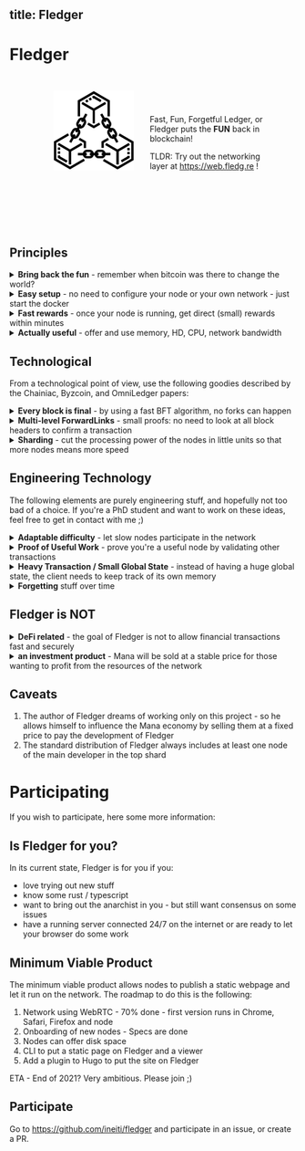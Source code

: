 title: Fledger
---

# Fledger

<div style="margin: auto; width: 80%;">
<img src="blockchain.svg" style="width: 10em; float:left; margin: 2em;"/>

<div style="padding: 70px 0;">
Fast, Fun, Forgetful Ledger, or Fledger puts the <strong>FUN</strong> back in blockchain!

TLDR: Try out the networking layer at https://web.fledg.re !
</div>
</div>

<br clear="left">

## Principles

<details>
<summary><strong>Bring back the fun</strong> - remember when bitcoin was there to change the world?</summary>

<div>
I remember the first announcement of bitcoin on slashdot - and will be forever sad I didn't install it on my computer ;) But the basic idea of politically decentralizing decisions is great and brings back the fun of the internet.

Do you remember building your first webpage? Sending your first email? Installing your first webserver?

Well, this project is for you: build something without having to install a lot of infrastructure.
Learn how blockchains work, and what you can do with them.
</div>
</details>

<details>
<summary><strong>Easy setup</strong> - no need to configure your node or your own network - just start the docker</summary>

<div>
For most of the blockchains out there it is very complicated to run a node and to actually use it. Ethereum needs you to wait a couple of days for a full node to be ready. Bitcoin will never allow you to mine a block (within reasonable assumptions of probability, anyway). Avalanche needs you to set up your own blockchain and pay 2500US$ to stake enough tokens.

Fledger only asks you one of two things thing:

* connect to https://web.fledg.re and start mining
* Run the following on your server:
```bash
wget https://github.com/ineiti/fledger/raw/main/docker-compose.yaml
docker-compose up -d
```

Either will connect to the library chain, get the latest block within seconds, then participate in finding mining transactions to earn Mana.
It will also offer some of your docker power as a service to other participants. Of course, if they use your node, you get more Mana.
No port-opening needed, no TLS setup, no downloading a lot of data - just start it.
</div>
</details>

<details>
<summary><strong>Fast rewards</strong> - once your node is running, get direct (small) rewards within minutes</summary>

<div>
Ever wanted to use Ethereum? You either need to buy ether, which is very expensive, or use the test-net, which is only half fun. For bitcoin it's even worse.

The goal of Fledger is to make participation easy. If you run your own node, you are guaranteed that within
3 minutes you will get your first Mana to spend on transactions.
</div>
</details>

<details>
<summary><strong>Actually useful</strong> - offer and use memory, HD, CPU, network bandwidth</summary>

<div>
Ever tried to do a project on Ethereum? It's too expensive to do anything useful. Except for crypto kitties, of course.

Other blockchain projects, like filecoin, set up a huge environment to serve files. But there are other assets, too. The goal of Fledger is to allow each node to easily share

* CPU/GPU power - what Ethereum is already doing
* Memory (RAM and harddisk/SSD) - like filecoin
* Bandwidth - used for example when hosting webpages
* Trust - using DARCs

And to earn Mana in doing so, which can be used in turn to buy necessary resources.
</div>
</details>

## Technological

From a technological point of view, use the following goodies described by the Chainiac, Byzcoin, and OmniLedger papers:

<details>
<summary><strong>Every block is final</strong> - by using a fast BFT algorithm, no forks can happen</summary>

<div>
The [ByzCoin paper](https://actu.epfl.ch/news/byzcoin-an-innovative-solution/) proposed a new method to improve the speed of 
transactions in Bitcoin: instead of having all the nodes compete to be the leader, once a leader is chosen, it takes the n 
latest leaders to create micro blocks that are signed by all leaders. This means that during the micro block creation no forks 
can happen, and all micro blocks are final.

If the acceptance of a new leader is also included in this signature round, then there is no need to wait for a certain number 
of blocks before considering its transactions to be final.

The big downside of this method is the need to know the set of nodes that should sign, and how to securely sign the new blocks 
in a byzantine fault tolerant way. PBFT signing is very expensive, this is why [ByzCoinX](https://eprint.iacr.org/2017/406.pdf) 
has been proposed in OmniLedger as a fast and secure way to sign new blocks.
</div>
</details>

<details>
<summary><strong>Multi-level ForwardLinks</strong> - small proofs: no need to look at all block headers to confirm a transaction</summary>

<div>
If a block with index _n_ is created in current blockchains, it includes a hash of the header of block _n-1_.
This is the basis of the blockchain.
The problem with this solution is that to have a proof of the correctness of a block, you need all block headers, recalculate 
all the hashes, and verify all the links:

* downloading all headers takes time
* calculating the hash of all the headers takes time

Chainiac introduced forward-links that go from _block n-1_ to _block n_, but also every multiple of _k^i_th block to the
block _n+k^i_. With k = 2, the links would be:

* block-# -> forward-links
* 0 → 1, 2, 4, 8, 16
* 1 → 2
* 2 → 3, 4
* 3 → 4
* 4 → 5, 6, 8

If the latest block is #17, instead of having to download and verify 17 hashes, it is enough to have the hash of block 0, the 
forward-link #0 → #16, and the forward-link #16 → #17.
This is implemented in the current version of [ByzCoin](https://github.com/dedis/cothority/tree/master/byzcoin)
by the DEDIS-lab and allows to reduce the proof of the latest block in a chain with 100'000 blocks to a mere 24 forward-links.
</div>
</details>

<details>
<summary><strong>Sharding</strong> - cut the processing power of the nodes in little units so that more nodes means more speed</summary>

<div>
One of the best known technique to scale-out a blockchain systems is to create shards.
This means to take the whole set of available nodes, and group them together.
Each group, or shard, works independently of all others, and can increase throughput.
Sharding is difficult for the following reasons:

1. An attacker might concentrate his attack on one shard, which is easier than the whole set of nodes
2. Inter-shard communication is difficult to get right

The OmniLedger paper proposes how to overcome these problems.
It gives the probability of an attacker being able to create a faulty shard, given the shard size and the
total number of nodes.
</div>
</details>

## Engineering Technology

The following elements are purely engineering stuff, and hopefully not too bad of a choice.
If you're a PhD student and want to work on these ideas, feel free to get in contact with me ;)

<details>
<summary><strong>Adaptable difficulty</strong> - let slow nodes participate in the network</summary>

<div>
Fledger does not suppose that all nodes are equal.
Some nodes will run in web browsers and are limited in speed and memory availble.
Other nodes will run on a 24/7 available server and will be much faster.
Some nodes might run on old hardware, while others will run on latest hardware.

To accomodate all of these different types of nodes, Fledger uses a hierarchical structure with the fastest
nodes on top.
Nodes are incentivized to join the top by getting more reward than if they would split themselves up and participate
as multiple nodes.
To avoid attacks on the lower groups they are vetted by their parents, and misbehaving nodes or groups
will be banned - or at least their Mana will be removed.

[Onboarding and vetting](Onboarding.md)
</div>
</details>

<details>
<summary><strong>Proof of Useful Work</strong> - prove you're a useful node by validating other transactions</summary>

<div>
This is most arguably one of the weak points of Fledger:
I don't want to use Proof-of-Work, as it's wasteful.
Proof-of-Stake sounds complicated if you want nodes to be able to sign up without financial participation.
Proof-of-Personhood does not really exist, and also doesn't allow somebody to just sign up.
So I came up with Proof-of-useful-work, which must exist _somewhere_, but I couldn't find any links.

The idea is that at the start of each epoch (1 minute), all nodes must race to verify as many transactions
as possible from other shards.
The transactions each node must work on are only known at the start of an epoch.
Also, every node has another set of transactions it needs to process.
The amount of transactions each node managed to verify defines the amount of work this node is able to do.
Faster nodes rise up, while slower nodes go down in the pyramid.

Of course there are a lot of problems with this approach:
* Nodes might use more power just for this PouW round
  * This is why all nodes need to do it at the same time, to avoid some collusion
* Making the batch of transactions only available at the latest moment
  * Probably some BLS signature magic where the threshold signature is not known in advance
  and where the signing nodes cannot predict or influence the signature
* It's still somewhat wasteful
  * The verification of other transactions helps to stabilize the system by disincentivizing
  nodes to cheat, as they will be found out
* Verifying the verification
  * Nodes might just say: "Hey, I verified all these transactions, and they are OK".
  How to make sure the verifications are really OK? 
    * Inserting wrong transactions and verifying that the wrong transactions are caught
    * Binding the transactions somewhat to the node and the nonce used for the PouW round
    * Inserting random transactions where the result is not known in advance, and where
    the verifying node does not know it's a random transaction
</div>
</details>

<details>
<summary><strong>Heavy Transaction / Small Global State</strong> - instead of having a huge global state, the client needs to keep track of its own memory</summary>

<div>
One of the reasons it takes so long to start a new node with most of the chain is that the new node has to download the whole global state of the chain. This state includes all unused accounts, old contracts that have been deleted, and very small accounts that will never be usable. FFledger uses a small global state to counteract this problem:

Instead of holding the full state of every account or UTXO in the ledger, this information is kept by the client. If a client wants to send in a transaction, she needs to send the following:

* The account-#
* A proof of the block of the latest transaction of the account
* The inclusion-proof of the account in this block
* The full memory of the account - state, smart-contract - to match the current merkle-tree root hash
* The transaction to send to the smart contract (including the signature)

All the nodes will reach consensus on the correctness of the state sent by the client and the new state, which will not be 
stored anywhere. The block will only have the merkle-tree root of all accounts. The inclusion-proofs of the new state can be 
stored in a temporary memory that can be deleted later, as they can be re-created when needed from the information in the block.

[Some more ideas](TransactionState.md)
</div>
</details>

<details>
<summary><strong>Forgetting</strong> stuff over time</summary>

<div>
Some say that forgetting is one of the main features of the human brain. The possibility to sort memories according to their importance. Others say that our mind does an awful job at this, and forgets what it shouldn't.

Current blockchains keep the state of everything around, for all time. Even though there are some checkpoint features that allow to prune old UTXOs. Fledger proposes to allow forgetting of accounts / UTXOs in multiple steps, by requiring mana for holding the information. The following parts can be chosen by the user:

* Duration of a UTXO - for every new block / every epoch, the UTXOs value decreases, unless it's been integrated in an account. Once the UTXOs value goes to 0, the nodes of the shard can split up the UTXO in their accounts, and the UTXO disappears
* Account - which needs to pay for being hold on the chain. Every block / epoch, some of the accounts mana is distributed to the nodes, depending on how much storage the account uses:
  * Low storage: if the account is fully off-chain, the chain still needs to store the merkle-tree root and the version in the global state. But this is very little memory.
  * High storage: 
</div>
</details>

## Fledger is NOT

<details>
<summary><strong>DeFi related</strong> - the goal of Fledger is not to allow financial transactions fast and securely</summary>

<div>
Win and lose money fast, without the protection of the state - not our goal.
</div>
</details>

<details>
<summary><strong>an investment product</strong> - Mana will be sold at a stable price for those wanting to profit from the resources of the network</summary>

<div>
No HODL - please use it!
</div>
</details>

## Caveats

1. The author of Fledger dreams of working only on this project - so he allows himself to influence the Mana economy by selling them at a fixed price to pay the development of Fledger
2. The standard distribution of Fledger always includes at least one node of the main developer in the top shard



# Participating

If you wish to participate, here some more information:

## Is Fledger for you?
In its current state, Fledger is for you if you:

* love trying out new stuff
* know some rust / typescript
* want to bring out the anarchist in you - but still want consensus on some issues
* have a running server connected 24/7 on the internet or are ready to let your browser do some work

## Minimum Viable Product

The minimum viable product allows nodes to publish a static webpage and let it run on the network.
The roadmap to do this is the following:

1. Network using WebRTC - 70% done - first version runs in Chrome, Safari, Firefox and node
2. Onboarding of new nodes - Specs are done
3. Nodes can offer disk space
4. CLI to put a static page on Fledger and a viewer
5. Add a plugin to Hugo to put the site on Fledger

ETA - End of 2021? Very ambitious. Please join ;)

## Participate

Go to https://github.com/ineiti/fledger and participate in an issue, or create a PR.
